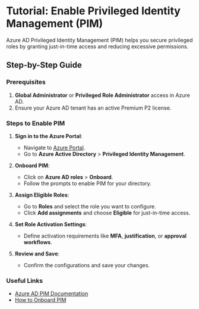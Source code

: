 # Tutorial: Enable Privileged Identity Management (PIM)

Azure AD Privileged Identity Management (PIM) helps you secure privileged roles by granting just-in-time access and reducing excessive permissions.

## Step-by-Step Guide

### Prerequisites
1. **Global Administrator** or **Privileged Role Administrator** access in Azure AD.
2. Ensure your Azure AD tenant has an active Premium P2 license.

### Steps to Enable PIM
1. **Sign in to the Azure Portal**:
   - Navigate to [Azure Portal](https://portal.azure.com/).
   - Go to **Azure Active Directory** > **Privileged Identity Management**.

2. **Onboard PIM**:
   - Click on **Azure AD roles** > **Onboard**.
   - Follow the prompts to enable PIM for your directory.

3. **Assign Eligible Roles**:
   - Go to **Roles** and select the role you want to configure.
   - Click **Add assignments** and choose **Eligible** for just-in-time access.

4. **Set Role Activation Settings**:
   - Define activation requirements like **MFA**, **justification**, or **approval workflows**.

5. **Review and Save**:
   - Confirm the configurations and save your changes.

### Useful Links
- [Azure AD PIM Documentation](https://learn.microsoft.com/entra/id-governance/privileged-identity-management/?WT.mc_id=%3Fwt.mc_id%3Dstudentamb_260352)
- [How to Onboard PIM](https://learn.microsoft.com/entra/id-governance/privileged-identity-management/pim-how-to-change-default-settings?WT.mc_id=%3Fwt.mc_id%3Dstudentamb_260352)

